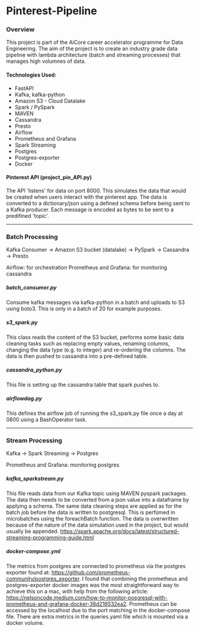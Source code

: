 # Pinterest-Pipeline


### Overview 
This project is part of the AiCore career accelerator programme for Data Engineering. The aim of the project is to create an industry grade data pipeline with lambda architecture (batch and streaming processes) that manages high volumnes of data.

#### Technologies Used: 
- FastAPI 
- Kafka, kafka-python
- Amazon S3 - Cloud Datalake
- Spark / PySpark
- MAVEN
- Cassandra
- Presto
- Airflow
- Prometheus and Grafana 
- Spark Streaming
- Postgres
- Postgres-exporter
- Docker

#### Pinterest API (project_pin_API.py)
The API 'listens' for data on port 8000. This simulates the data that would be created when users interact with the pinterest app. The data is converted to a dictionary/json using a defined schema before being sent to a Kafka producer. Each message is encoded as bytes to be sent to a predifined 'topic'. 

________________________________________________________________________________

### Batch Processing 
Kafka Consumer -> Amazon S3 bucket (datalake) -> PySpark -> Cassandra -> Presto

Airflow: for orchestration
Prometheus and Grafana: for monitoring cassandra 

##### batch_consumer.py 
Consume kafka messages via kafka-python in a batch and uploads to S3 using boto3. This is only in a batch of 20 for example purposes.  

##### s3_spark.py
This class reads the content of the S3 bucket, performs some basic data cleaning tasks such as replacing empty values, renaming columns, changing the data type (e.g. to integer) and re-ordering the columns. The data is then pushed to cassandra into a pre-defined table. 

##### cassandra_python.py 
This file is setting up the cassandra table that spark pushes to. 

##### airflowdag.py
This defines the airflow job of running the s3_spark.py file once a day at 0800 using a BashOperator task. 

_______________________________________________________________________________________

### Stream Processing 
Kafka -> Spark Streaming -> Postgres 

Prometheus and Grafana: monitoring postgres

##### kafka_sparkstream.py 
This file reads data from our Kafka topic using MAVEN pyspark packages. The data then needs to be converted from a json value into a dataframe by applying a schema. The same data cleaning steps are applied as for the batch job before the data is written to postgresql. This is perfomed in microbatches using the foreachBatch function. The data is overwritten because of the nature of the data simulation used in the project, but would usually be appended.
https://spark.apache.org/docs/latest/structured-streaming-programming-guide.html

##### docker-compose.yml
The metrics from postgres are connected to prometheus via the postgres exporter found at: https://github.com/prometheus-community/postgres_exporter. I found that combining the prometheus and postgres-exporter docker images was the most straightforward way to achieve this on a mac, with help from the following article: https://nelsoncode.medium.com/how-to-monitor-posgresql-with-prometheus-and-grafana-docker-36d216532ea2. Prometheus can be accessed by the localhost due to the port matching in the docker-compose file. There are extra metrics in the queries.yaml file which is mounted via a docker volume. 







